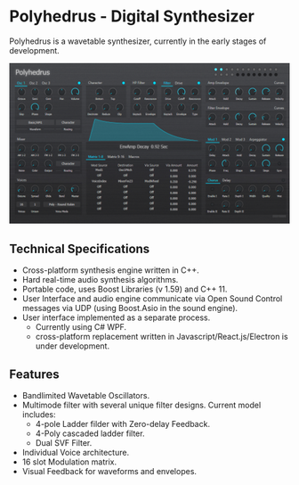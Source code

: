 # Polyhedrus - Digital Synthesizer

Polyhedrus is a wavetable synthesizer, currently in the early stages of development.

![](Polyhedrus.png)

## Technical Specifications

* Cross-platform synthesis engine written in C++.
* Hard real-time audio synthesis algorithms.
* Portable code, uses Boost Libraries (v 1.59) and C++ 11.
* User Interface and audio engine communicate via Open Sound Control messages via UDP (using Boost.Asio in the sound engine).
* User interface implemented as a separate process.
	* Currently using C# WPF.
	* cross-platform replacement written in Javascript/React.js/Electron is under development.

## Features

* Bandlimited Wavetable Oscillators.
* Multimode filter with several unique filter designs. Current model includes:
	* 4-pole Ladder filder with Zero-delay Feedback.
	* 4-Poly cascaded ladder filter.
	* Dual SVF Filter.
* Individual Voice architecture.
* 16 slot Modulation matrix.
* Visual Feedback for waveforms and envelopes.

 

